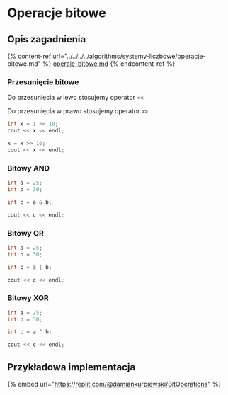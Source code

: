 # Operacje bitowe

## Opis zagadnienia

{% content-ref url="../../../../algorithms/systemy-liczbowe/operacje-bitowe.md" %}
[operaje-bitowe.md](../../../../algorithms/systemy-liczbowe/operacje-bitowe.md)
{% endcontent-ref %}

### Przesunięcie bitowe

Do przesunięcia w lewo stosujemy operator `<<`.

Do przesunięcia w prawo stosujemy operator `>>`.

```cpp
int x = 1 << 10;
cout << x << endl;

x = x >> 10;
cout << x << endl;
```

### Bitowy AND

```cpp
int a = 25;
int b = 30;

int c = a & b;

cout << c << endl;
```

### Bitowy OR

```cpp
int a = 25;
int b = 30;

int c = a | b;

cout << c << endl;
```

### Bitowy XOR

```cpp
int a = 25;
int b = 30;

int c = a ^ b;

cout << c << endl;
```

## Przykładowa implementacja

{% embed url="https://replit.com/@damiankurpiewski/BitOperations" %}
